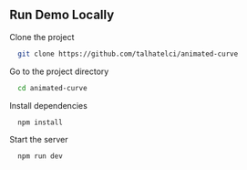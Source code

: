 ## Run Demo Locally

Clone the project

```bash
  git clone https://github.com/talhatelci/animated-curve
```

Go to the project directory

```bash
  cd animated-curve
```

Install dependencies

```bash
  npm install
```

Start the server

```bash
  npm run dev
```
